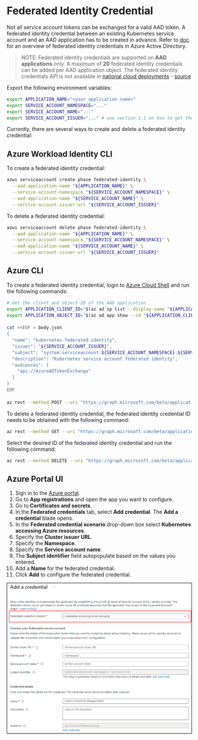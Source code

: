 # Federated Identity Credential

<!-- toc -->

Not all service account tokens can be exchanged for a valid AAD token. A federated identity credential between an existing Kubernetes service account and an AAD application has to be created in advance. Refer to [doc][2] for an overview of federated identity credentials in Azure Active Directory.

> NOTE: Federated identity credentials are supported on **AAD applications** only. A maximum of **20** federated identity credentials can be added per AAD application object. The federated identity credentials API is not available in [national cloud deployments][3] - [source][2]

Export the following environment variables:

```bash
export APPLICATION_NAME="<your application name>"
export SERVICE_ACCOUNT_NAMESPACE="..."
export SERVICE_ACCOUNT_NAME="..."
export SERVICE_ACCOUNT_ISSUER="..." # see section 1.1 on how to get the service account issuer url
```

Currently, there are several ways to create and delete a federated identity credential:

## Azure Workload Identity CLI

To create a federated identity credential:

```bash
azwi serviceaccount create phase federated-identity \
  --aad-application-name "${APPLICATION_NAME}" \
  --service-account-namespace "${SERVICE_ACCOUNT_NAMESPACE}" \
  --aad-application-name "${SERVICE_ACCOUNT_NAME}" \
  --service-account-issuer-url "${SERVICE_ACCOUNT_ISSUER}"
```

To delete a federated identity credential:

```bash
azwi serviceaccount delete phase federated-identity \
  --aad-application-name "${APPLICATION_NAME}" \
  --service-account-namespace "${SERVICE_ACCOUNT_NAMESPACE}" \
  --aad-application-name "${SERVICE_ACCOUNT_NAME}" \
  --service-account-issuer-url "${SERVICE_ACCOUNT_ISSUER}"
```

## Azure CLI

To create a federated identity credential, login to [Azure Cloud Shell][1] and run the following commands:

```bash
# Get the client and object ID of the AAD application
export APPLICATION_CLIENT_ID="$(az ad sp list --display-name "${APPLICATION_NAME}" --query '[0].appId' -otsv)"
export APPLICATION_OBJECT_ID="$(az ad app show --id "${APPLICATION_CLIENT_ID}" --query objectId -otsv)"

cat <<EOF > body.json
{
  "name": "kubernetes-federated-identity",
  "issuer": "${SERVICE_ACCOUNT_ISSUER}",
  "subject": "system:serviceaccount:${SERVICE_ACCOUNT_NAMESPACE}:${SERVICE_ACCOUNT_NAME}",
  "description": "Kubernetes service account federated identity",
  "audiences": [
    "api://AzureADTokenExchange"
  ]
}
EOF

az rest --method POST --uri "https://graph.microsoft.com/beta/applications/${APPLICATION_OBJECT_ID}/federatedIdentityCredentials" --body @body.json
```

To delete a federated identity credential, the federated identity credential ID needs to be obtained with the following command:

```bash
az rest --method GET --uri "https://graph.microsoft.com/beta/applications/${APPLICATION_OBJECT_ID}/federatedIdentityCredentials"
```

Select the desired ID of the federated identity credential and run the following command:

```bash
az rest --method DELETE --uri "https://graph.microsoft.com/beta/applications/${APPLICATION_OBJECT_ID}/federatedIdentityCredentials/${FIC_ID}"
```

## Azure Portal UI

1. Sign in to the [Azure portal](https://portal.azure.com). 
1. Go to **App registrations** and open the app you want to configure.
1. Go to **Certificates and secrets**. 
1. In the **Federated credentials** tab, select **Add credential**. The **Add a credential** blade opens.
1. In the **Federated credential scenario** drop-down box select **Kubernetes accessing Azure resources**.
1. Specify the **Cluster issuer URL**.
1. Specify the **Namespace**.
1. Specify the **Service account name**.
1. The **Subject identifier** field autopopulate based on the values you entered.
1. Add a **Name** for the federated credential.
1. Click **Add** to configure the federated credential.

![Screenshot showing Azure Portal app registration federated credential screen for Kubernetes scenario](../images/azure-portal-federated-credential-kubernetes.png)

[1]: https://portal.azure.com/#cloudshell/

[2]: https://docs.microsoft.com/en-us/graph/api/resources/federatedidentitycredentials-overview?view=graph-rest-beta&preserve-view=true

[3]: https://docs.microsoft.com/en-us/graph/deployments
